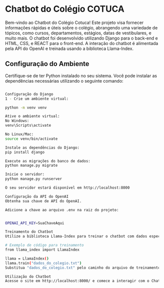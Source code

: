 # Chatbot do Colégio COTUCA

Bem-vindo ao Chatbot do Colégio Cotuca! Este projeto visa fornecer informações rápidas e úteis sobre o colégio, abrangendo uma variedade de tópicos, como cursos, departamentos, estágios, datas de vestibulares, e muito mais. O chatbot foi desenvolvido utilizando Django para o back-end e HTML, CSS, e REACT para o front-end. A interação do chatbot é alimentada pela API do OpenAI e treinada usando a biblioteca Llama-Index.

## Configuração do Ambiente

Certifique-se de ter Python instalado no seu sistema. Você pode instalar as dependências necessárias utilizando o seguinte comando:

```bash

Configuração do Django
1 - Crie um ambiente virtual:

python -m venv venv

Ative o ambiente virtual:
No Windows:
venv\Scripts\activate

No Linux/Mac:
source venv/bin/activate

Instale as dependências do Django:
pip install django

Execute as migrações do banco de dados:
python manage.py migrate

Inicie o servidor:
python manage.py runserver

O seu servidor estará disponível em http://localhost:8000

Configuração da API do OpenAI
Obtenha sua chave de API do OpenAI.

Adicione a chave ao arquivo .env na raiz do projeto:


OPENAI_API_KEY=SuaChaveAqui

Treinamento do Chatbot
Utilize a biblioteca Llama-Index para treinar o chatbot com dados específicos do colégio.

# Exemplo de código para treinamento
from llama_index import LlamaIndex

llama = LlamaIndex()
llama.train("dados_do_colegio.txt")
Substitua "dados_do_colegio.txt" pelo caminho do arquivo de treinamento contendo perguntas e respostas específicas do colégio.

Utilização do Chatbot
Acesse o site em http://localhost:8000/ e comece a interagir com o Chatbot para obter informações sobre o colégio.
